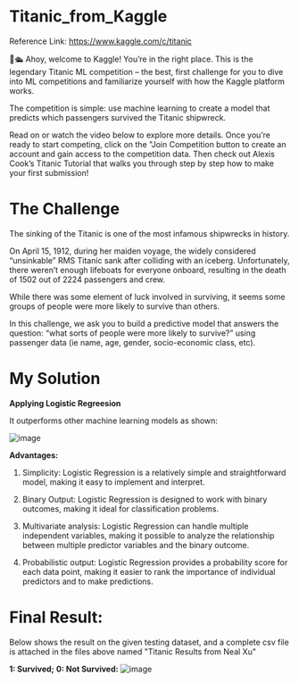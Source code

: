 # Titanic_from_Kaggle
Reference Link: https://www.kaggle.com/c/titanic

👋🛳️ Ahoy, welcome to Kaggle! You’re in the right place.
This is the legendary Titanic ML competition – the best, first challenge for you to dive into ML competitions and familiarize yourself with how the Kaggle platform works.

The competition is simple: use machine learning to create a model that predicts which passengers survived the Titanic shipwreck.

Read on or watch the video below to explore more details. Once you’re ready to start competing, click on the "Join Competition button to create an account and gain access to the competition data. Then check out Alexis Cook’s Titanic Tutorial that walks you through step by step how to make your first submission!

# The Challenge
The sinking of the Titanic is one of the most infamous shipwrecks in history.

On April 15, 1912, during her maiden voyage, the widely considered “unsinkable” RMS Titanic sank after colliding with an iceberg. Unfortunately, there weren’t enough lifeboats for everyone onboard, resulting in the death of 1502 out of 2224 passengers and crew.

While there was some element of luck involved in surviving, it seems some groups of people were more likely to survive than others.

In this challenge, we ask you to build a predictive model that answers the question: “what sorts of people were more likely to survive?” using passenger data (ie name, age, gender, socio-economic class, etc).

# My Solution
__Applying Logistic Regreesion__

It outperforms other machine learning models as shown:

![image](https://user-images.githubusercontent.com/90085137/218027904-3d28b4db-36cb-44c8-b0d3-0f4af8db2ed2.png)



__Advantages:__

1. Simplicity: Logistic Regression is a relatively simple and straightforward model, making it easy to implement and interpret.

2. Binary Output: Logistic Regression is designed to work with binary outcomes, making it ideal for classification problems.

3. Multivariate analysis: Logistic Regression can handle multiple independent variables, making it possible to analyze the relationship between multiple predictor variables and the binary outcome.

4. Probabilistic output: Logistic Regression provides a probability score for each data point, making it easier to rank the importance of individual predictors and to make predictions.

# Final Result:
Below shows the result on the given testing dataset, and a complete csv file is attached in the files above named "Titanic Results from Neal Xu"

__1: Survived;__
__0: Not Survived:__
![image](https://user-images.githubusercontent.com/90085137/218027519-9cb00e3b-5a2d-44d4-a748-09840b0b02b8.png)
